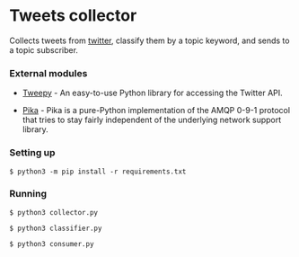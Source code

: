 # Tweets collector

Collects tweets from [twitter](https://twitter.com/), classify them by a topic keyword, and sends to a topic subscriber.

### External modules

- [Tweepy](https://www.tweepy.org/) - An easy-to-use Python library for accessing the Twitter API.

- [Pika](https://pika.readthedocs.io/en/stable/) - Pika is a pure-Python implementation of the AMQP 0-9-1 protocol that tries to stay fairly independent of the underlying network support library.

### Setting up
```
$ python3 -m pip install -r requirements.txt
```

### Running
```
$ python3 collector.py

$ python3 classifier.py

$ python3 consumer.py

```
